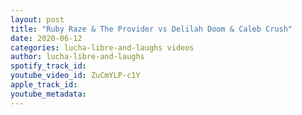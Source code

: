 ```yaml
---
layout: post
title: "Ruby Raze & The Provider vs Delilah Doom & Caleb Crush"
date: 2020-06-12
categories: lucha-libre-and-laughs videos
author: lucha-libre-and-laughs
spotify_track_id: 
youtube_video_id: ZuCmYLP-c1Y
apple_track_id: 
youtube_metadata: 
---
```

